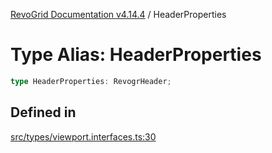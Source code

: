 [RevoGrid Documentation v4.14.4](README.md) / HeaderProperties

# Type Alias: HeaderProperties

```ts
type HeaderProperties: RevogrHeader;
```

## Defined in

[src/types/viewport.interfaces.ts:30](https://github.com/revolist/revogrid/blob/a32d3a869ff2d770043cd2738815e885c8f5d1a9/src/types/viewport.interfaces.ts#L30)
